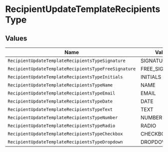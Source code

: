 # RecipientUpdateTemplateRecipientsType


## Values

| Name                                                 | Value                                                |
| ---------------------------------------------------- | ---------------------------------------------------- |
| `RecipientUpdateTemplateRecipientsTypeSignature`     | SIGNATURE                                            |
| `RecipientUpdateTemplateRecipientsTypeFreeSignature` | FREE_SIGNATURE                                       |
| `RecipientUpdateTemplateRecipientsTypeInitials`      | INITIALS                                             |
| `RecipientUpdateTemplateRecipientsTypeName`          | NAME                                                 |
| `RecipientUpdateTemplateRecipientsTypeEmail`         | EMAIL                                                |
| `RecipientUpdateTemplateRecipientsTypeDate`          | DATE                                                 |
| `RecipientUpdateTemplateRecipientsTypeText`          | TEXT                                                 |
| `RecipientUpdateTemplateRecipientsTypeNumber`        | NUMBER                                               |
| `RecipientUpdateTemplateRecipientsTypeRadio`         | RADIO                                                |
| `RecipientUpdateTemplateRecipientsTypeCheckbox`      | CHECKBOX                                             |
| `RecipientUpdateTemplateRecipientsTypeDropdown`      | DROPDOWN                                             |